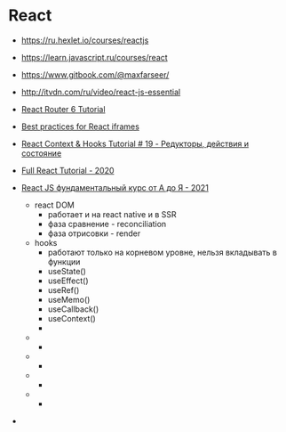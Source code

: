 # React

 * https://ru.hexlet.io/courses/reactjs
 * https://learn.javascript.ru/courses/react
 * https://www.gitbook.com/@maxfarseer/
 * http://itvdn.com/ru/video/react-js-essential

 * [React Router 6 Tutorial](https://www.robinwieruch.de/react-router/)
 * [Best practices for React iframes](https://blog.logrocket.com/best-practices-react-iframes/)
 * [React Context & Hooks Tutorial # 19 - Редукторы, действия и состояние](https://www.youtube.com/watch?v=uXWycyeTeCs)
 * [Full React Tutorial - 2020](https://www.youtube.com/watch?v=j942wKiXFu8&list=PL4cUxeGkcC9gZD-Tvwfod2gaISzfRiP9d&index=1)
 * [React JS фундаментальный курс от А до Я - 2021](https://www.youtube.com/watch?v=GNrdg3PzpJQ)
	* react DOM
		* работает и на react native и в SSR
		* фаза сравнение - reconciliation
		* фаза отрисовки - render
	* hooks
		* работают только на корневом уровне, нельзя вкладывать в функции
		* useState()
		* useEffect()
		* useRef()
		* useMemo()
		* useCallback()
		* useContext()
		* 
	* 
		* 
	* 
		* 
	* 
		* 
	* 
		* 

 * []()

